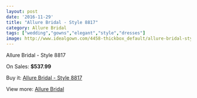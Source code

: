 ```yaml
---
layout: post
date: '2016-11-29'
title: "Allure Bridal - Style 8817"
category: Allure Bridal
tags: ["wedding","gowns","elegant","style","dresses"]
image: http://www.idealgown.com/4458-thickbox_default/allure-bridal-style-8817.jpg
---
```

Allure Bridal - Style 8817

On Sales: **$537.99**
<a href="https://www.idealgown.com/en/allure-bridal/2008-allure-bridal-style-8817.html"><amp-img layout="responsive" width="600" height="600" src="//www.idealgown.com/4458-thickbox_default/allure-bridal-style-8817.jpg" alt="Allure Bridal - Style 8817 0" /></a>
<a href="https://www.idealgown.com/en/allure-bridal/2008-allure-bridal-style-8817.html"><amp-img layout="responsive" width="600" height="600" src="//www.idealgown.com/4459-thickbox_default/allure-bridal-style-8817.jpg" alt="Allure Bridal - Style 8817 1" /></a>

Buy it: [Allure Bridal - Style 8817](https://www.idealgown.com/en/allure-bridal/2008-allure-bridal-style-8817.html "Allure Bridal - Style 8817")

View more: [Allure Bridal](https://www.idealgown.com/en/29-allure-bridal "Allure Bridal")